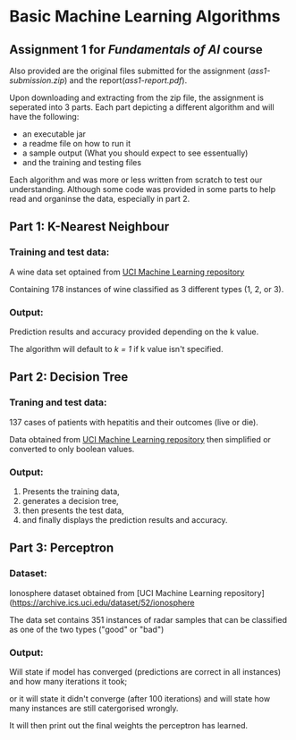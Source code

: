 # Basic Machine Learning Algorithms
Assignment 1 for *Fundamentals of AI* course
---
Also provided are the original files submitted for the assignment (*ass1-submission.zip*) and the report(*ass1-report.pdf*). 

Upon downloading and extracting from the zip file, the assignment is seperated into 3 parts. Each part depicting a different algorithm and will have the following: 
- an executable jar
- a readme file on how to run it
- a sample output (What you should expect to see essentually)
- and the training and testing files

Each algorithm and was more or less written from scratch to test our understanding. Although some code was provided in some parts to help read and organinse the data, especially in part 2.

## Part 1: K-Nearest Neighbour
### Training and test data: 
A wine data set optained from [UCI Machine Learning repository](https://archive.ics.uci.edu/dataset/109/wine) 

Containing 178 instances of wine classified as 3 different types (1, 2, or 3).

### Output: 
Prediction results and accuracy provided depending on the k value.

The algorithm will default to *k = 1* if k value isn't specified.

## Part 2: Decision Tree
### Traning and test data: 
137 cases of patients with hepatitis and their outcomes (live or die). 

Data obtained from [UCI Machine Learning repository](https://archive.ics.uci.edu/dataset/46/hepatitis) then simplified or converted to only boolean values.

### Output: 
1. Presents the training data,
2. generates a decision tree,
3. then presents the test data,
4. and finally displays the prediction results and accuracy.

## Part 3: Perceptron
### Dataset: 
Ionosphere dataset obtained from [UCI Machine Learning repository](https://archive.ics.uci.edu/dataset/52/ionosphere

The data set contains 351 instances of radar samples that can be classified as one of the two types ("good" or "bad")

### Output:  
Will state if model has converged (predictions are correct in all instances) and how many iterations it took; 

or it will state it didn't converge (after 100 iterations) and will state how many instances are still catergorised wrongly. 

It will then print out the final weights the perceptron has learned.
